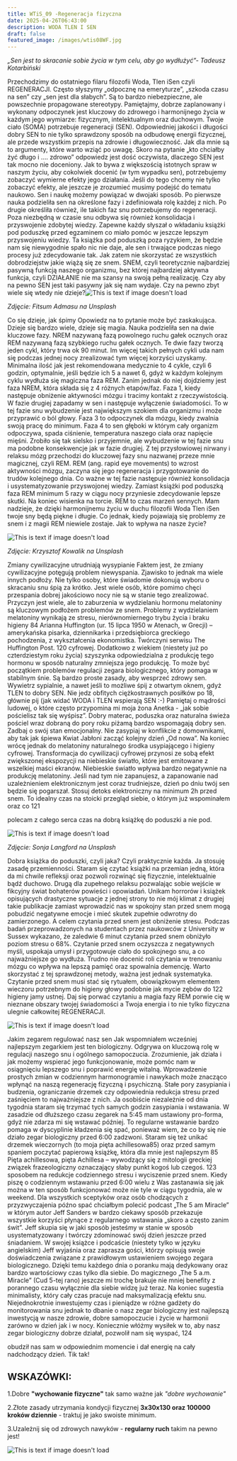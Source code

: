 ```yaml
---
title: WTiS_09 -Regeneracja fizyczna
date: 2025-04-26T06:43:00
description: WODA TLEN I SEN
draft: false
featured_image: /images/wtis08WF.jpg
---
```

_„Sen jest to skracanie sobie życia w tym celu, aby go wydłużyć”- Tadeusz Kotarbiński_

Przechodzimy do ostatniego filaru filozofii Woda, Tlen iSen czyli REGENERACJI. Często słyszymy „odpocznę na emeryturze”, „szkoda czasu na sen” czy „sen jest dla słabych”. Są to bardzo niebezpieczne, ale powszechnie propagowane stereotypy. Pamiętajmy, dobrze zaplanowany i wykonany odpoczynek jest kluczowy do zdrowego i harmonijnego życia w każdym jego wymiarze: fizycznym, intelektualnym oraz duchowym. Twoje ciało (SOMA) potrzebuje regeneracji (SEN). Odpowiedniej jakości i długości dobry SEN to nie tylko sprawdzony sposób na odbudowę energii fizycznej, ale przede wszystkim przepis na zdrowie i długowieczność. Jak dla mnie są to argumenty, które warto wziąć po uwagę. Skoro na pytanie „kto chciałby żyć długo i …. zdrowo” odpowiedz jest dość oczywista, dlaczego SEN jest tak mocno nie doceniony. Jak to bywa z większością istotnych spraw w naszym życiu, aby cokolwiek docenić (w tym wypadku sen), potrzebujemy zobaczyć wymierne efekty jego działania. Jeśli do tego chcemy nie tylko zobaczyć efekty, ale jeszcze je zrozumieć musimy podejść do tematu naukowo. Sen i naukę możemy powiązać w dwojaki sposób. Po pierwsze nauka podzieliła sen na określone fazy i zdefiniowała rolę każdej z nich. Po drugie określiła również, ile takich faz snu potrzebujemy do regeneracji. Poza niezbędną w czasie snu odbywa się również konsolidacja i przyswojenie zdobytej wiedzy. Zapewne każdy słyszał o wkładaniu książki pod poduszkę przed egzaminem co miało pomóc w jeszcze lepszym przyswojeniu wiedzy. Ta książka pod poduszką poza ryzykiem, że będzie nam się niewygodnie spało nic nie daje, ale sen i trwające podczas niego procesy już zdecydowanie tak. Jak zatem nie skorzystać ze wszystkich dobrodziejstw jakie wiążą się ze snem. SNEM, czyli teoretycznie najbardziej pasywną funkcją naszego organizmu, bez której najbardziej aktywna funkcja, czyli DZIAŁANIE nie ma szansy na swoją pełną realizację. Czy aby na pewno SEN jest taki pasywny jak się nam wydaje. Czy na pewno zbyt wiele się wtedy nie dzieje?![This is text if image doesn't load](/images/wtis08bieg.jpg "nazwa")

_Zdjęcie: Fitsum Admasu na Unsplash_

Co się dzieje, jak śpimy Opowiedz na to pytanie może być zaskakująca. Dzieje się bardzo wiele, dzieje się magia. Nauka podzieliła sen na dwie kluczowe fazy. NREM nazywaną fazą powolnego ruchu gałek ocznych oraz REM nazywaną fazą szybkiego ruchu gałek ocznych. Te dwie fazy tworzą jeden cykl, który trwa ok 90 minut. Im więcej takich pełnych cykli uda nam się podczas jednej nocy zrealizować tym więcej korzyści uzyskamy. Minimalna ilość jak jest rekomendowana medycznie to 4 cykle, czyli 6 godzin, optymalnie, jeśli będzie ich 5 a nawet 6, gdyż w każdym kolejnym cyklu wydłuża się magiczna faza REM. Zanim jednak do niej dojdziemy jest faza NREM, która składa się z 4 różnych etapów/faz. Faza 1, kiedy następuje obniżenie aktywności mózgu i tracimy kontakt z rzeczywistością. W fazie drugiej zapadamy w sen i następuje wyłączenie świadomości. To w tej fazie snu wybudzenie jest największym szokiem dla organizmu i może przyprawić o ból głowy. Faza 3 to odpoczynek dla mózgu, kiedy zwalnia swoją pracę do minimum. Faza 4 to sen głęboki w którym cały organizm odpoczywa, spada ciśnienie, temperatura naszego ciała oraz napięcie mięśni. Zrobiło się tak sielsko i przyjemnie, ale wybudzenie w tej fazie snu ma podobne konsekwencje jak w fazie drugiej. Z tej przysłowiowej nirwany i relaksu mózg przechodzi do kluczowej fazy snu nazwanej przeze mnie magicznej, czyli REM. REM (ang. rapid eye movements) to wzrost aktywności mózgu, zaczyna się jego regeneracja i przygotowanie do trudów kolejnego dnia. Co ważne w tej fazie następuje również konsolidacja i usystematyzowanie przyswojonej wiedzy. Zamiast książki pod poduszką faza REM minimum 5 razy w ciągu nocy przyniesie zdecydowanie lepsze skutki. Na koniec wisienka na torcie. REM to czas marzeń sennych. Mam nadzieje, że dzięki harmonijnemu życiu w duchu filozofii Woda Tlen iSen twoje sny będą piękne i długie. Co jednak, kiedy pojawiają się problemy ze snem i z magii REM niewiele zostaje. Jak to wpływa na nasze życie?

![This is text if image doesn't load](/images/wtis08walk.jpg "nazwa")

_Zdjęcie: Krzysztof Kowalik na Unsplash_

Zmiany cywilizacyjne utrudniają wysypianie Faktem jest, że zmiany cywilizacyjne potęgują problem niewyspania. Zjawisko to jednak ma wiele innych podłoży. Nie tylko osoby, które świadomie dokonują wyboru o skracaniu snu śpią za krótko. Jest wiele osób, które pomimo chęci przespania dobrej jakościowo nocy nie są w stanie tego zrealizować. Przyczyn jest wiele, ale to zaburzenia w wydzielaniu hormonu melatoniny są kluczowym podłożem problemów ze snem. Problemy z wydzielaniem melatoniny wynikają ze stresu, nierównomiernego trybu życia i braku higieny 84 Arianna Huffington (ur. 15 lipca 1950 w Atenach, w Grecji) – amerykańska pisarka, dziennikarka i przedsiębiorca greckiego pochodzenia, z wykształcenia ekonomistka. Twórczyni serwisu The Huffington Post. 120 cyfrowej. Dodatkowo z wiekiem (niestety już po czterdziestym roku życia) szyszynka odpowiedzialna z produkcję tego hormonu w sposób naturalny zmniejsza jego produkcję. To może być początkiem problemów regulacji zegara biologicznego, który pomaga w stabilnym śnie. Są bardzo proste zasady, aby wesprzeć zdrowy sen. Wywietrz sypialnie, a nawet jeśli to możliwe śpij z otwartym oknem, gdyż TLEN to dobry SEN. Nie jedz obfitych ciężkostrawnych posiłków po 18, głównie pij (jak widać WODA i TLEN wspierają SEN :-) Pamiętaj o mądrości ludowej, o które często przypomina mi moja żona Anetka - „jak sobie pościelisz tak się wyśpisz”. Dobry materac, poduszka oraz naturalna świeża pościel wraz dobraną do pory roku piżamą bardzo wspomagają dobry sen. Zadbaj o swój stan emocjonalny. Nie zasypiaj w konflikcie z domownikami, aby tak jak śpiewa Kwiat Jabłoni zacząć kolejny dzień „Od nowa”. Na koniec wrócę jednak do melatoniny naturalnego środka usypiającego i higieny cyfrowej. Transformacja do cywilizacji cyfrowej przynosi ze sobą efekt zwiększonej ekspozycji na niebieskie światło, które jest emitowane z wszelkiej maści ekranów. Niebieskie światło wpływa bardzo negatywnie na produkcję melatoniny. Jeśli nad tym nie zapanujesz, a zapanowanie nad uzależnieniem elektronicznym jest coraz trudniejsze, dzień po dniu twój sen będzie się pogarszał. Stosuj detoks elektroniczny na minimum 2h przed snem. To idealny czas na stoicki przegląd siebie, o którym już wspominałem oraz co 121

polecam z całego serca czas na dobrą książkę do poduszki a nie pod.

![This is text if image doesn't load](/images/wtis08watch.jpg "nazwa")

_Zdjęcie: Sonja Langford na Unsplash_

Dobra książka do poduszki, czyli jaka? Czyli praktycznie każda. Ja stosuję zasadę przemienności. Staram się czytać książki na przemian jedną, która da mi chwile refleksji oraz pozwoli rozwinąć się fizycznie, intelektualnie bądź duchowo. Drugą dla zupełnego relaksu pozwalając sobie wejście w fikcyjny świat bohaterów powieści i opowiadań. Unikam horrorów i książek opisujących drastyczne sytuacje z jednej strony to nie mój klimat z drugiej takie publikacje zamiast wprowadzić nas w spokojny stan przed snem mogą pobudzić negatywne emocje i mieć skutek zupełnie odwrotny do zamierzonego. A celem czytania przed snem jest obniżenie stresu. Podczas badań przeprowadzonych na studentach przez naukowców z University w Sussex wykazano, że zaledwie 6 minut czytania przed snem obniżyło poziom stresu o 68%. Czytanie przed snem oczyszcza z negatywnych myśli, uspokaja umysł i przygotowuje ciało do spokojnego snu, a co najważniejsze go wydłuża. Trudno nie docenić roli czytania w trenowaniu mózgu co wpływa na lepszą pamięć oraz spowalnia demencję. Warto skorzystać z tej sprawdzonej metody, ważna jest jednak systematyka. Czytanie przed snem musi stać się rytuałem, obowiązkowym elementem wieczoru potrzebnym do higieny głowy podobnie jak mycie zębów do 122 higieny jamy ustnej. Daj się porwać czytaniu a magia fazy REM porwie cię w nieznane obszary twojej świadomości a Twoja energia i to nie tylko fizyczna ulegnie całkowitej REGENERACJI.

![This is text if image doesn't load](/images/wtis08brain.jpeg "nazwa")

Jakim zegarem regulować nasz sen Jak wspomniałem wcześniej najlepszym zegarkiem jest ten biologiczny. Odgrywa on kluczową rolę w regulacji naszego snu i ogólnego samopoczucia. Zrozumienie, jak działa i jak możemy wspierać jego funkcjonowanie, może pomóc nam w osiągnięciu lepszego snu i poprawić energię witalną. Wprowadzenie prostych zmian w codziennym harmonogramie i nawykach może znacząco wpłynąć na naszą regenerację fizyczną i psychiczną. Stałe pory zasypiania i budzenia, ograniczanie drzemek czy odpowiednia redukcja stresu przed zaśnięciem to najważniejsze z nich. Ja osobiście niezależnie od dnia tygodnia staram się trzymać tych samych godzin zasypiania i wstawania. W zasadzie od dłuższego czasu zegarek na 5:45 mam ustawiony pro-forma, gdyż nie zdarza mi się wstawać później. To regularne wstawanie bardzo pomaga w dyscyplinie kładzenia się spać, ponieważ wiem, że co by się nie działo zegar biologiczny przed 6:00 zadzwoni. Staram się też unikać drzemek wieczornych (to moja pięta achillesowa85) oraz przed samym spaniem poczytać papierową książkę, która dla mnie jest najlepszym 85 Pięta achillesowa, pięta Achillesa – wywodzący się z mitologii greckiej związek frazeologiczny oznaczający słaby punkt kogoś lub czegoś. 123 sposobem na redukcje codziennego stresu i wyciszenie przed snem. Kiedy piszę o codziennym wstawaniu przed 6:00 wielu z Was zastanawia się jak można w ten sposób funkcjonować może nie tyle w ciągu tygodnia, ale w weekend. Dla wszystkich sceptyków oraz osób chodzących z przyzwyczajenia późno spać chciałbym polecić podcast „The 5 am Miracle” w którym autor Jeff Sanders w bardzo ciekawy sposób przekazuje wszystkie korzyści płynące z regularnego wstawania „skoro a często zanim świt”. Jeff skupia się w jaki sposób jesteśmy w stanie w sposób usystematyzowany i twórczy zdominować swój dzień jeszcze przed śniadaniem. W swojej książce i podcaście (niestety tylko w języku angielskim) Jeff wyjaśnia oraz zaprasza gości, którzy opisują swoje doświadczenia związane z prawidłowym ustawieniem swojego zegara biologicznego. Dzięki temu każdego dnia o poranku mają dedykowany oraz bardzo wartościowy czas tylko dla siebie. Do magicznego „The 5 a.m. Miracle” (Cud 5-tej rano) jeszcze mi trochę brakuje nie mniej benefity z porannego czasu wyłącznie dla siebie widzę już teraz. Na koniec sugestia minimalisty, który cały czas pracuje nad maksymalizacją efektu snu. Niejednokrotnie inwestujemy czas i pieniądze w różne gadżety do monitorowania snu jednak to dbanie o nasz zegar biologiczny jest najlepszą inwestycją w nasze zdrowie, dobre samopoczucie i życie w harmonii zarówno w dzień jak i w nocy. Koniecznie włóżmy wysiłek w to, aby nasz zegar biologiczny dobrze działał, pozwolił nam się wyspać, 124

obudził nas sam w odpowiednim momencie i dał energię na cały nadchodzący dzień. Tik tak!

## **WSKAZÓWKI:**

1.Dobre **"wychowanie fizyczne"** tak samo ważne jak _"dobre wychowanie"_

2.Złote zasady utrzymania kondycji fizycznej **3x30x130 oraz 100000 kroków dziennie** - traktuj je jako swoiste minimum.

3.Uzależnij się od zdrowych nawyków - **regularny ruch** takim na pewno jest!

![This is text if image doesn't load](/images/WTiS_piktogram.png "nazwa")
